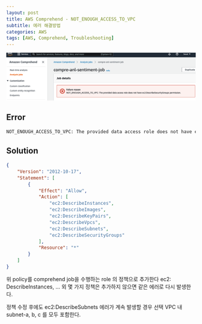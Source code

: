 ```yaml
---
layout: post
title: AWS Comprehend - NOT_ENOUGH_ACCESS_TO_VPC
subtitle: 에러 해결방법
categories: AWS
tags: [AWS, Comprehend, Troubleshooting]
---
```


![Foo](/assets/images/posts/2022-01-19/1.png)

## Error
```bash
NOT_ENOUGH_ACCESS_TO_VPC: The provided data access role does not have ec2:DescribeSecurityGroups permission.
```

## Solution
```json
{
    "Version": "2012-10-17",
    "Statement": [
        {
            "Effect": "Allow",
            "Action": [
                "ec2:DescribeInstances",
                "ec2:DescribeImages",
                "ec2:DescribeKeyPairs",
                "ec2:DescribeVpcs",
                "ec2:DescribeSubnets",
                "ec2:DescribeSecurityGroups"
            ],
            "Resource": "*"
        }
    ]
}
```

위 policy를 comprehend job을 수행하는 role 의 정책으로 추가한다
ec2: DescribeInstances, ... 외 몇 가지 정책은 추가하지 않으면 같은 에러로 다시 발생한다.


정책 수정 후에도 ec2:DescribeSubnets 에러가 계속 발생할 경우 선택 VPC 내 subnet-a, b, c 를 모두 포함한다.
